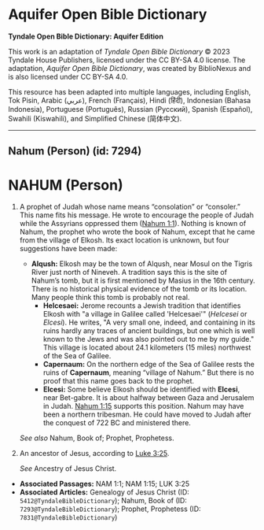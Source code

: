# Aquifer Open Bible Dictionary

**Tyndale Open Bible Dictionary: Aquifer Edition**

This work is an adaptation of *Tyndale Open Bible Dictionary* © 2023 Tyndale House Publishers, licensed under the CC BY\-SA 4\.0 license. The adaptation, *Aquifer Open Bible Dictionary*, was created by BiblioNexus and is also licensed under CC BY\-SA 4\.0\.

This resource has been adapted into multiple languages, including English, Tok Pisin, Arabic (عربي), French (Français), Hindi (हिंदी), Indonesian (Bahasa Indonesia), Portuguese (Português), Russian (Русский), Spanish (Español), Swahili (Kiswahili), and Simplified Chinese (简体中文).



--------------------------------

## Nahum (Person) (id: 7294)

NAHUM (Person)
==============

1. A prophet of Judah whose name means “consolation” or “consoler.” This name fits his message. He wrote to encourage the people of Judah while the Assyrians oppressed them ([Nahum 1:1](https://ref.ly/Nah1:1)). Nothing is known of Nahum, the prophet who wrote the book of Nahum, except that he came from the village of Elkosh. Its exact location is unknown, but four suggestions have been made:

    * **Alqush:** Elkosh may be the town of Alqush, near Mosul on the Tigris River just north of Nineveh. A tradition says this is the site of Nahum’s tomb, but it is first mentioned by Masius in the 16th century. There is no historical physical evidence of the tomb or its location. Many people think this tomb is probably not real.
        * **Helcesaei:** Jerome recounts a Jewish tradition that identifies Elkosh with "a village in Galilee called 'Helcesaei'" (*Helcesei* or *Elcesi*). He writes, "A very small one, indeed, and containing in its ruins hardly any traces of ancient buildings, but one which is well known to the Jews and was also pointed out to me by my guide." This village is located about 24\.1 kilometers (15 miles) northwest of the Sea of Galilee.
        * **Capernaum:** On the northern edge of the Sea of Galilee rests the ruins of **Capernaum**, meaning “village of Nahum.” But there is no proof that this name goes back to the prophet.
        * **Elcesi:** Some believe Elkosh should be identified with **Elcesi**, near Bet\-gabre. It is about halfway between Gaza and Jerusalem in Judah. [Nahum 1:15](https://ref.ly/Nah1:15) supports this position.
        Nahum may have been a northern tribesman. He could have moved to Judah after the conquest of 722 BC and ministered there.

    *See also* Nahum, Book of; Prophet, Prophetess.

2. An ancestor of Jesus, according to [Luke 3:25](https://ref.ly/Luke3:25).

    *See* Ancestry of Jesus Christ.

* **Associated Passages:** NAM 1:1; NAM 1:15; LUK 3:25
* **Associated Articles:** Genealogy of Jesus Christ (ID: `5412@TyndaleBibleDictionary`); Nahum, Book of (ID: `7293@TyndaleBibleDictionary`); Prophet, Prophetess (ID: `7831@TyndaleBibleDictionary`)

